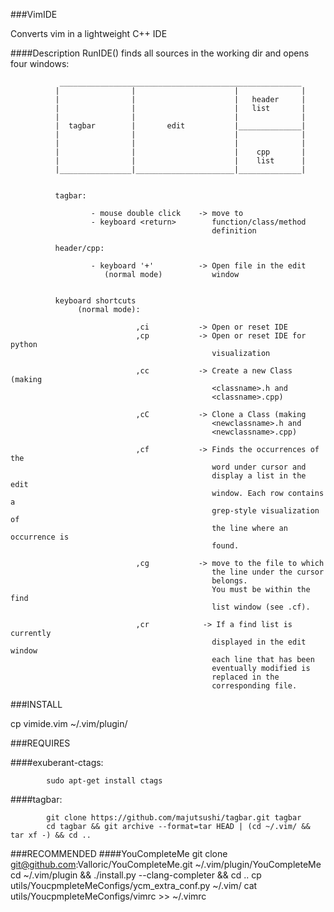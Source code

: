 ###VimIDE

Converts vim in a lightweight C++ IDE

####Description
RunIDE() finds all sources in the working dir and opens four windows:

               ______________________________________________________
              |                |                      |              |
              |                |                      |   header     |
              |                |                      |   list       |
              |                |                      |              |
              |  tagbar        |       edit           |______________|
              |                |                      |              |
              |                |                      |              |
              |                |                      |    cpp       |
              |                |                      |    list      |
              |________________|______________________|______________|
              

              tagbar:
                      
                      - mouse double click    -> move to
                      - keyboard <return>        function/class/method 
                                                 definition 
                    
              header/cpp:
                      
                      - keyboard '+'          -> Open file in the edit
                         (normal mode)           window
                             

              keyboard shortcuts 
                   (normal mode):
                      
                                ,ci           -> Open or reset IDE
                                ,cp           -> Open or reset IDE for python
                                                 visualization

                                ,cc           -> Create a new Class (making
                                                 <classname>.h and 
                                                 <classname>.cpp)
                      
                                ,cC           -> Clone a Class (making
                                                 <newclassname>.h and 
                                                 <newclassname>.cpp)
                      
                                ,cf           -> Finds the occurrences of the
                                                 word under cursor and
                                                 display a list in the edit
                                                 window. Each row contains a
                                                 grep-style visualization of
                                                 the line where an occurrence is
                                                 found. 

                                ,cg           -> move to the file to which
                                                 the line under the cursor
                                                 belongs.
                                                 You must be within the find
                                                 list window (see .cf).

                                ,cr            -> If a find list is currently
                                                 displayed in the edit window
                                                 each line that has been
                                                 eventually modified is
                                                 replaced in the
                                                 corresponding file.


###INSTALL

cp vimide.vim ~/.vim/plugin/

###REQUIRES

####exuberant-ctags: 


            sudo apt-get install ctags


####tagbar:


            git clone https://github.com/majutsushi/tagbar.git tagbar
            cd tagbar && git archive --format=tar HEAD | (cd ~/.vim/ && tar xf -) && cd ..

###RECOMMENDED
####YouCompleteMe
            git clone git@github.com:Valloric/YouCompleteMe.git ~/.vim/plugin/YouCompleteMe
            cd ~/.vim/plugin && ./install.py --clang-completer && cd ..
            cp utils/YoucpmpleteMeConfigs/ycm_extra_conf.py ~/.vim/
            cat utils/YoucpmpleteMeConfigs/vimrc >> ~/.vimrc   
